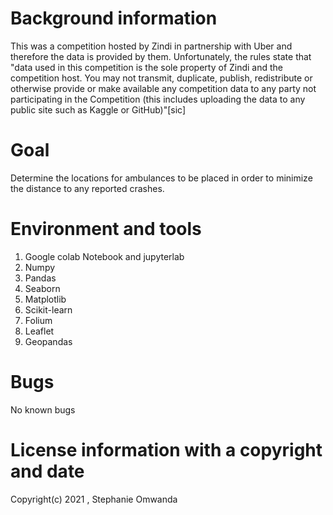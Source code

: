 # Background information

This was a competition hosted by Zindi in partnership with Uber and therefore the data is provided by them. Unfortunately, the rules state that "data used in this competition is the sole property of Zindi and the competition host. You may not transmit, duplicate, publish, redistribute or otherwise provide or make available any competition data to any party not participating in the Competition (this includes uploading the data to any public site such as Kaggle or GitHub)"[sic]

# Goal

Determine the locations for ambulances to be placed in order to minimize the distance to any reported crashes.

# Environment and tools

1. Google colab Notebook and jupyterlab
2. Numpy
3. Pandas
4. Seaborn
5. Matplotlib
6. Scikit-learn
7. Folium
8. Leaflet
9. Geopandas

# Bugs  
No known bugs 

# License information with a copyright and date 

Copyright(c) 2021 , Stephanie Omwanda
